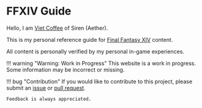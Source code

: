 # FFXIV Guide

Hello, I am [Viet Coffee](https://na.finalfantasyxiv.com/lodestone/character/37013782/) of Siren (Aether).

This is my personal reference guide for [Final Fantasy XIV](https://www.finalfantasyxiv.com/) content.

All content is personally verified by my personal in-game experiences.

!!! warning "Warning: Work in Progress"
    This website is a work in progress. Some information may be incorrect or missing.

!!! bug "Contribution"
    If you would like to contribute to this project, please submit an [issue](https://github.com/haothitran/etheirys/issues) or [pull request](https://github.com/haothitran/etheirys/pulls).

    Feedback is always appreciated.
